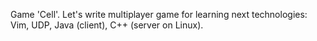 Game 'Cell'. Let's write multiplayer game for learning next technologies:
Vim, UDP, Java (client), C++ (server on Linux).